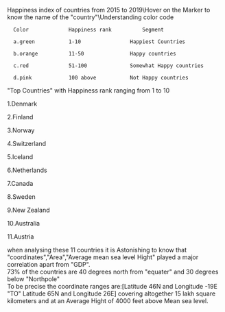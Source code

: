  Happiness index of countries from 2015 to 2019\Hover on the Marker to know the name of the "country"\Understanding color code
 
	  Color				Happiness rank			Segment
  
	  a.green			1-10 				Happiest Countries
  
	  b.orange			11-50				Happy countries
  
	  c.red				51-100				Somewhat Happy countries
  
	  d.pink			100 above			Not Happy countries
 
 
 "Top Countries" with Happiness rank ranging from 1 to 10  
 
 1.Denmark
 
 2.Finland
 
 3.Norway
 
 4.Switzerland
   
 5.Iceland
   
 6.Netherlands
   
 7.Canada
   
 8.Sweden
   
 9.New Zealand
   
 10.Australia
   
 11.Austria
  
 when analysing these 11 countries it is Astonishing to know that "coordinates","Area","Average mean sea level Hight"
 played a major correlation apart from "GDP".\
 73% of the countries are 40 degrees north from "equater" and 30 degrees below "Northpole"\
 To be precise the coordinate ranges are:[Latitude 46N and Longitude -19E "TO" Latitude 65N and Longitude 26E]
 covering altogether 15 lakh square kilometers and at an Average Hight of 4000 feet above Mean sea level.
